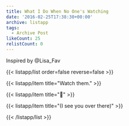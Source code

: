 ```yaml
---
title: What I Do When No One's Watching
date: '2016-02-25T17:38:30+00:00'
archive: listapp
tags: 
  - Archive Post
likeCount: 25
relistCount: 0
---
```


Inspired by @Lisa_Fav

<!--more-->

{{< listapp/list order=false reverse=false >}}

   {{< listapp/item title="Watch them." >}}

   {{< listapp/item title="👀" >}}

   {{< listapp/item title="(I see you over there)" >}}

{{< /listapp/list >}}
